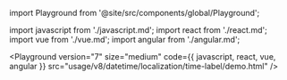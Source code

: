 import Playground from '@site/src/components/global/Playground';

import javascript from './javascript.md';
import react from './react.md';
import vue from './vue.md';
import angular from './angular.md';

<Playground
  version="7"
  size="medium"
  code={{ javascript, react, vue, angular }}
  src="usage/v8/datetime/localization/time-label/demo.html"
/>

